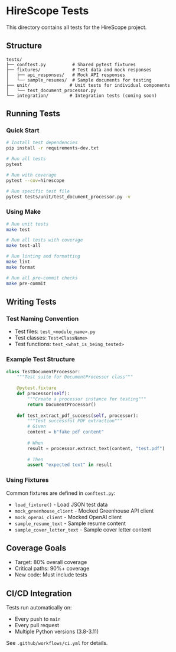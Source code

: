 # HireScope Tests

This directory contains all tests for the HireScope project.

## Structure

```
tests/
├── conftest.py          # Shared pytest fixtures
├── fixtures/            # Test data and mock responses
│   ├── api_responses/   # Mock API responses
│   └── sample_resumes/  # Sample documents for testing
├── unit/               # Unit tests for individual components
│   └── test_document_processor.py
└── integration/        # Integration tests (coming soon)
```

## Running Tests

### Quick Start
```bash
# Install test dependencies
pip install -r requirements-dev.txt

# Run all tests
pytest

# Run with coverage
pytest --cov=hirescope

# Run specific test file
pytest tests/unit/test_document_processor.py -v
```

### Using Make
```bash
# Run unit tests
make test

# Run all tests with coverage
make test-all

# Run linting and formatting
make lint
make format

# Run all pre-commit checks
make pre-commit
```

## Writing Tests

### Test Naming Convention
- Test files: `test_<module_name>.py`
- Test classes: `Test<ClassName>`
- Test functions: `test_<what_is_being_tested>`

### Example Test Structure
```python
class TestDocumentProcessor:
    """Test suite for DocumentProcessor class"""
    
    @pytest.fixture
    def processor(self):
        """Create a processor instance for testing"""
        return DocumentProcessor()
    
    def test_extract_pdf_success(self, processor):
        """Test successful PDF extraction"""
        # Given
        content = b"fake pdf content"
        
        # When
        result = processor.extract_text(content, "test.pdf")
        
        # Then
        assert "expected text" in result
```

### Using Fixtures

Common fixtures are defined in `conftest.py`:
- `load_fixture()` - Load JSON test data
- `mock_greenhouse_client` - Mocked Greenhouse API client
- `mock_openai_client` - Mocked OpenAI client
- `sample_resume_text` - Sample resume content
- `sample_cover_letter_text` - Sample cover letter content

## Coverage Goals

- Target: 80% overall coverage
- Critical paths: 90%+ coverage
- New code: Must include tests

## CI/CD Integration

Tests run automatically on:
- Every push to `main`
- Every pull request
- Multiple Python versions (3.8-3.11)

See `.github/workflows/ci.yml` for details.